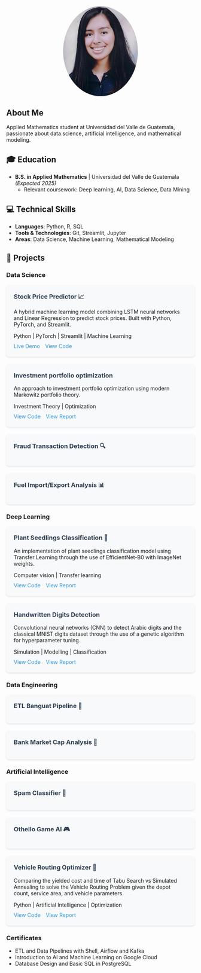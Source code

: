 <div align="center">
  <img src="assets/img/photo.JPG" alt="Profile Photo" style="border-radius: 50%; width: 200px;">
</div>

## About Me
Applied Mathematics student at Universidad del Valle de Guatemala, passionate about data science, artificial intelligence, and mathematical modeling.

## 🎓 Education
- **B.S. in Applied Mathematics** | Universidad del Valle de Guatemala _(Expected 2025)_
  - Relevant coursework: Deep learning, AI, Data Science, Data Mining

## 💻 Technical Skills
- **Languages**: Python, R, SQL
- **Tools & Technologies**: Git, Streamlit, Jupyter
- **Areas**: Data Science, Machine Learning, Mathematical Modeling

## 🚀 Projects

### Data Science
<div class="project-card">
  <h3>Stock Price Predictor 📈</h3>
  <p>A hybrid machine learning model combining LSTM neural networks and Linear Regression to predict stock prices. Built with Python, PyTorch, and Streamlit.</p>
  <div class="tech-stack">
    <span class="tech-tag">Python |</span>
    <span class="tech-tag">PyTorch |</span>
    <span class="tech-tag">Streamlit |</span>
    <span class="tech-tag">Machine Learning</span>
  </div>
  <div class="project-links">
    <a href="https://stocks-hybrid-model.streamlit.app/" target="_blank">Live Demo</a>
    <a href="https://github.com/esco1729/stocks" target="_blank">View Code</a>
  </div>
</div>

<div class="project-card">
  <h3>Investment portfolio optimization </h3>
  <p>An approach to investment portfolio optimization using modern Markowitz portfolio theory.</p>
  <div class="tech-stack">
    <span class="tech-tag">Investment Theory |</span>
    <span class="tech-tag">Optimization </span>
  </div>
  <div class="project-links">
    <a href="https://github.com/esco1729/markowitz" target="_blank">View Code</a>
    <a href="assets/img/Proyecto2.pdf" download>View Report</a>
  </div>
</div>

<div class="project-card">
  <h3>Fraud Transaction Detection 🔍</h3>
</div>

<div class="project-card">
  <h3>Fuel Import/Export Analysis 📊</h3>
</div>

### Deep Learning
<div class="project-card">
  <h3>Plant Seedlings Classification 🌱</h3>
  <p>An implementation of plant seedlings classification model using Transfer Learning through the use of EfficientNet-B0 with ImageNet weights.</p>
  <div class="tech-stack">
    <span class="tech-tag">Computer vision | </span>
    <span class="tech-tag">Transfer learning </span>
    
  </div>
  <div class="project-links">
    <a href="https://github.com/esco1729/plant-seedlings" target="_blank">View Code</a>
    <a href="assets/img/Clasificacion.pdf" download>View Report</a>
  </div>
</div>

<div class="project-card">
  <h3>Handwritten Digits Detection</h3>
  <p>Convolutional neural networks (CNN) to detect Arabic digits and the classical MNIST digits dataset through the use of a genetic algorithm for hyperparameter tuning.</p>
  <div class="tech-stack">
    <span class="tech-tag">Simulation | </span>
    <span class="tech-tag">Modelling | </span>
    <span class="tech-tag">Classification </span>
  </div>
  <div class="project-links">
    <a href="https://github.com/esco1729/arabic-mnist" target="_blank">View Code</a>
    <a href="assets/img/Proyecto Modelación y simulación.pdf" download>View Report</a>
  </div>
</div>

### Data Engineering
<div class="project-card">
  <h3>ETL Banguat Pipeline 🔄</h3>
</div>

<div class="project-card">
  <h3>Bank Market Cap Analysis 🏦</h3>
</div>

### Artificial Intelligence
<div class="project-card">
  <h3>Spam Classifier 📧</h3>
</div>

<div class="project-card">
  <h3>Othello Game AI 🎮</h3>
</div>

<div class="project-card">
  <h3>Vehicle Routing Optimizer 🚛</h3>
  <p>Comparing the yielded cost and time of Tabu Search vs Simulated Annealing to solve the Vehicle Routing Problem given the depot count, service area, and vehicle parameters.</p>
  <div class="tech-stack">
    <span class="tech-tag">Python | </span>
    <span class="tech-tag">Artificial Intelligence | </span>
    <span class="tech-tag">Optimization </span>
  </div>
  <div class="project-links">
    <a href="https://github.com/esco1729/vrp-tabu-search/blob/main/VRP.ipynb" target="_blank">View Code</a>
    <a href="assets/img/Tabu Search.pdf" download>View Report</a>
  </div>
</div>

<style>
.project-card {
    background-color: #f8f9fa;
    border-radius: 8px;
    padding: 20px;
    margin-bottom: 20px;
    box-shadow: 0 2px 4px rgba(0,0,0,0.1);
}

.project-card h3 {
    margin-top: 0;
    color: #2c3e50;
}

.project-links {
    margin-top: 10px;
}

.project-links a {
    color: #3498db;
    text-decoration: none;
    margin-right: 10px;
}

.project-links a:hover {
    text-decoration: underline;
}
</style>


### Certificates
- ETL and Data Pipelines with Shell, Airflow and Kafka
- Introduction to AI and Machine Learning on Google Cloud
- Database Design and Basic SQL in PostgreSQL

